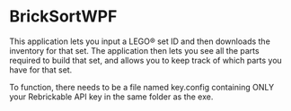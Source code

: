 # BrickSortWPF
This application lets you input a LEGO® set ID and then downloads the inventory for that set. The application then lets you see all the parts required to build that set, and allows you to keep track of which parts you have for that set.

To function, there needs to be a file named key.config containing ONLY your Rebrickable API key in the same folder as the exe.
